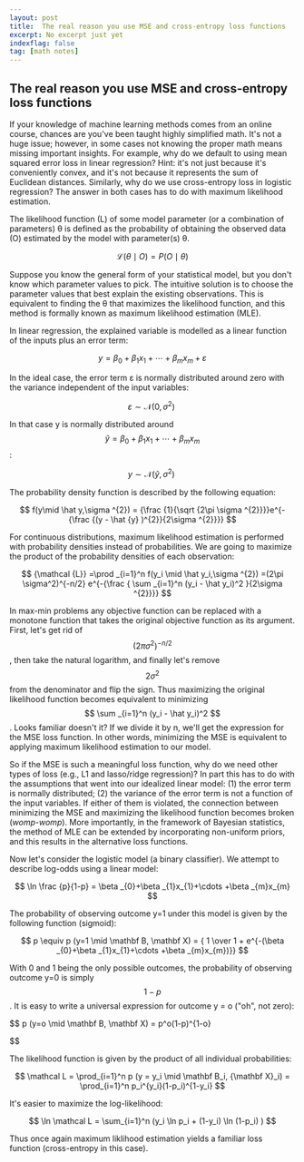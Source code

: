 ```yaml
---
layout: post
title:  The real reason you use MSE and cross-entropy loss functions
excerpt: No excerpt just yet 
indexflag: false
tag: [math notes]
---
```


## The real reason you use MSE and cross-entropy loss functions


If your knowledge of machine learning methods comes from an online course, chances are you've been taught highly simplified math. It's not a huge issue; however, in some cases not knowing the proper math means missing important insights. For example, why do we default to using mean squared error loss in linear regression? Hint: it's not just because it's conveniently convex, and it's not because it represents the sum of Euclidean distances. Similarly, why do we use cross-entropy loss in logistic regression? The answer in both cases has to do with maximum likelihood estimation.

The likelihood function (L) of some model parameter (or a combination of parameters) θ is defined as the probability of obtaining the observed data (O) estimated by the model with parameter(s) θ.

$$ {\mathcal {L}}(\theta \mid O)=P(O \mid \theta) $$

Suppose you know the general form of your statistical model, but you don't know which parameter values to pick. The intuitive solution is to choose the parameter values that best explain the existing observations. This is equivalent to finding the θ that maximizes the likelihood function, and this method is formally known as maximum likelihood estimation (MLE).

In linear regression, the explained variable is modelled as a linear function of the inputs plus an error term:

$$ {y=\beta _{0}+\beta _{1}x_{1}+\cdots +\beta _{m}x_{m}+\varepsilon} $$

In the ideal case, the error term ε is normally distributed around zero with the variance independent of the input variables:

$$ \varepsilon \sim \mathcal{N}(0, \sigma^{2})\ $$

In that case y is normally distributed around $$ \hat y = \beta _{0}+\beta _{1}x_{1}+\cdots +\beta _{m}x_{m} $$:

$$ y \sim \mathcal{N}(\hat y, \sigma^{2})\ $$

The probability density function is described by the following equation:

$$ f(y\mid \hat y,\sigma ^{2}) = {\frac {1}{\sqrt {2\pi \sigma ^{2}}}}e^{-{\frac {(y - \hat {y} )^{2}}{2\sigma ^{2}}}} $$

For continuous distributions, maximum likelihood estimation is performed with probability densities instead of probabilities. We are going to maximize the product of the probability densities of each observation:

$$ {\mathcal {L}} =\prod _{i=1}^n f(y_i \mid \hat y_i,\sigma ^{2}) =(2\pi \sigma^2)^{-n/2} e^{-{\frac { \sum _{i=1}^n (y_i - \hat y_i)^2 }{2\sigma ^{2}}}} $$

In max-min problems any objective function can be replaced with a monotone function that takes the original objective function as its argument. First, let's get rid of $$ (2\pi \sigma^2)^{-n/2} $$, then take the natural logarithm, and finally let's remove $$ {2\sigma ^{2}} $$ from the denominator and flip the sign. Thus maximizing the original likelihood function becomes equivalent to minimizing $$ \sum _{i=1}^n (y_i - \hat y_i)^2 $$. Looks familiar doesn't it? If we divide it by n, we'll get the  expression for the MSE loss function. In other words, minimizing the MSE is equivalent to applying maximum likelihood estimation to our model.

So if the MSE is such a meaningful loss function, why do we need other types of loss (e.g., L1 and lasso/ridge regression)? In part this has to do with the assumptions that went into our idealized linear model: (1) the error term is normally distributed; (2) the variance of the error term is not a function of the input variables. If either of them is violated, the connection between minimizing the MSE and maximizing the likelihood function becomes broken (*womp-womp*). More importantly, in the framework of Bayesian statistics, the method of MLE can be extended by incorporating non-uniform priors, and this results in the alternative loss functions.

Now let's consider the logistic model (a binary classifier). We attempt to describe log-odds using a linear model:

$$ \ln \frac {p}{1-p} = \beta _{0}+\beta _{1}x_{1}+\cdots +\beta _{m}x_{m} $$

The probability of observing outcome y=1 under this model is given by the following function (sigmoid):

$$ p \equiv p (y=1 \mid \mathbf B, \mathbf X) = { 1 \over 1 + e^{-(\beta _{0}+\beta _{1}x_{1}+\cdots +\beta _{m}x_{m})}} $$ 

With 0 and 1 being the only possible outcomes, the probability of observing outcome y=0 is simply $$ 1 - p$$. It is easy to write a universal expression for outcome y = o ("oh", not zero):

$$ p (y=o \mid \mathbf B, \mathbf X) = p^o(1-p)^{1-o}

$$


The likelihood function is given by the product of all individual probabilities:

$$ \mathcal L = \prod_{i=1}^n p (y = y_i \mid \mathbf B_i, {\mathbf X}_i) = \prod_{i=1}^n  p_i^{y_i}(1-p_i)^{1-y_i} $$ 

It's easier to maximize the log-likelihood:

$$ \ln \mathcal L = \sum_{i=1}^n (y_i \ln p_i + (1-y_i) \ln (1-p_i) ) $$

Thus once again maximum liklihood estimation yields a familiar loss function (cross-entropy in this case).

